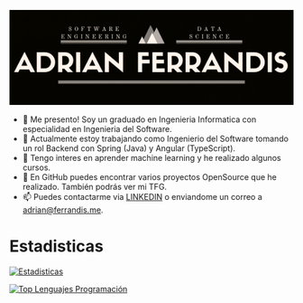 [![MasterHead](https://github.com/ferrandisme/ferrandisme/blob/main/header.png)](https://github.com/ferrandisme/ferrandisme)


- 👋 Me presento! Soy un graduado en Ingenieria Informatica con especialidad en Ingenieria del Software.
- 🌱 Actualmente estoy trabajando como Ingenierio del Software tomando un rol Backend con Spring (Java) y Angular (TypeScript).
- 👀 Tengo interes en aprender machine learning y he realizado algunos cursos.
- 💞️ En GitHub puedes encontrar varios proyectos OpenSource que he realizado. También podrás ver mi TFG.
- 📫 Puedes contactarme via [LINKEDIN](https://www.linkedin.com/in/adrian-ferrandis/) o enviandome un correo a adrian@ferrandis.me.


# Estadisticas

[![Estadisticas](https://github-readme-stats.vercel.app/api?username=ferrandisme&hide=contribs,prs,contribs&count_private=true&locale=es&theme=radical&show_icons=true&include_all_commits=true)](https://github.com/ferrandisme/github-readme-stats)

[![Top Lenguajes Programación](https://github-readme-stats.vercel.app/api/top-langs/?username=ferrandisme&layout=compact&locale=es&theme=radical&include_all_commits=true)](https://github.com/ferrandisme/github-readme-stats)
  


